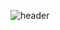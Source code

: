 ![header](https://capsule-render.vercel.app/api?height=400&text=I'm%20Sangyeong&animation=fadeIn&fontAlignY=40&desc=Welcom%20to%20my%20workspace&descSize=28&descAlignY=56)






<!--
**Sang-Yeong/Sang-Yeong** is a ✨ _special_ ✨ repository because its `README.md` (this file) appears on your GitHub profile.

### Hi there 👋

Here are some ideas to get you started:

- 🔭 I’m currently working on ...
- 🌱 I’m currently learning ...
- 👯 I’m looking to collaborate on ...
- 🤔 I’m looking for help with ...
- 💬 Ask me about ...
- 📫 How to reach me: ...
- 😄 Pronouns: ...
- ⚡ Fun fact: ...
-->
